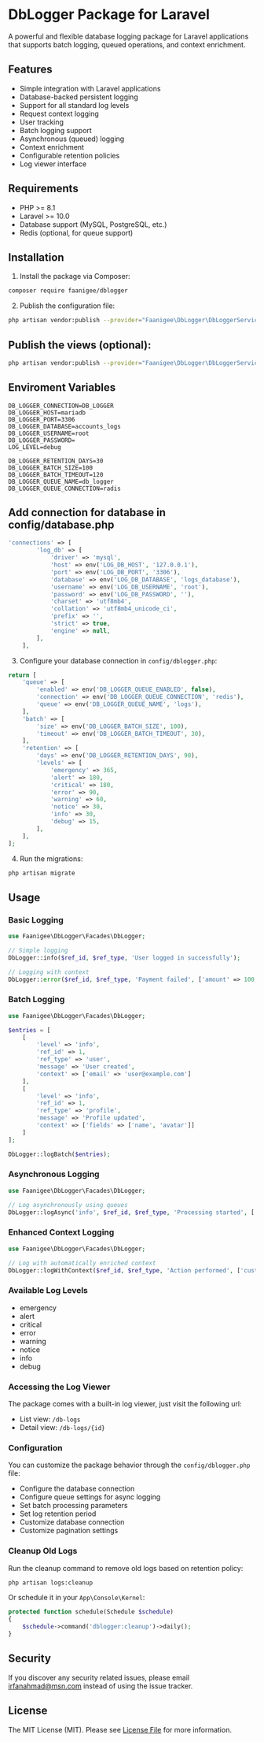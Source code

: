 # DbLogger Package for Laravel

A powerful and flexible database logging package for Laravel applications that supports batch logging, queued operations, and context enrichment.

## Features

- Simple integration with Laravel applications
- Database-backed persistent logging
- Support for all standard log levels
- Request context logging
- User tracking
- Batch logging support
- Asynchronous (queued) logging
- Context enrichment
- Configurable retention policies
- Log viewer interface

## Requirements

- PHP >= 8.1
- Laravel >= 10.0
- Database support (MySQL, PostgreSQL, etc.)
- Redis (optional, for queue support)

## Installation

1. Install the package via Composer:
```bash
composer require faanigee/dblogger
```

2. Publish the configuration file:
```bash
php artisan vendor:publish --provider="Faanigee\DbLogger\DbLoggerServiceProvider" --tag="config"

```
## Publish the views (optional):
```bash
php artisan vendor:publish --provider="Faanigee\DbLogger\DbLoggerServiceProvider" --tag="views"
```

## Enviroment Variables
```env
DB_LOGGER_CONNECTION=DB_LOGGER
DB_LOGGER_HOST=mariadb
DB_LOGGER_PORT=3306
DB_LOGGER_DATABASE=accounts_logs
DB_LOGGER_USERNAME=root
DB_LOGGER_PASSWORD=
LOG_LEVEL=debug

DB_LOGGER_RETENTION_DAYS=30
DB_LOGGER_BATCH_SIZE=100
DB_LOGGER_BATCH_TIMEOUT=120
DB_LOGGER_QUEUE_NAME=db_logger
DB_LOGGER_QUEUE_CONNECTION=radis

```

## Add connection for database in config/database.php

```php
'connections' => [
        'log_db' => [
            'driver' => 'mysql',
            'host' => env('LOG_DB_HOST', '127.0.0.1'),
            'port' => env('LOG_DB_PORT', '3306'),
            'database' => env('LOG_DB_DATABASE', 'logs_database'),
            'username' => env('LOG_DB_USERNAME', 'root'),
            'password' => env('LOG_DB_PASSWORD', ''),
            'charset' => 'utf8mb4',
            'collation' => 'utf8mb4_unicode_ci',
            'prefix' => '',
            'strict' => true,
            'engine' => null,
        ],
    ],
```

3. Configure your database connection in `config/dblogger.php`:
```php
return [
    'queue' => [
        'enabled' => env('DB_LOGGER_QUEUE_ENABLED', false),
        'connection' => env('DB_LOGGER_QUEUE_CONNECTION', 'redis'),
        'queue' => env('DB_LOGGER_QUEUE_NAME', 'logs'),
    ],
    'batch' => [
        'size' => env('DB_LOGGER_BATCH_SIZE', 100),
        'timeout' => env('DB_LOGGER_BATCH_TIMEOUT', 30),
    ],
    'retention' => [
        'days' => env('DB_LOGGER_RETENTION_DAYS', 90),
        'levels' => [
            'emergency' => 365,
            'alert' => 180,
            'critical' => 180,
            'error' => 90,
            'warning' => 60,
            'notice' => 30,
            'info' => 30,
            'debug' => 15,
        ],
    ],
];
```

4. Run the migrations:
```bash
php artisan migrate
```

## Usage

### Basic Logging

```php
use Faanigee\DbLogger\Facades\DbLogger;

// Simple logging
DbLogger::info($ref_id, $ref_type, 'User logged in successfully');

// Logging with context
DbLogger::error($ref_id, $ref_type, 'Payment failed', ['amount' => 100, 'currency' => 'USD']);
```

### Batch Logging

```php
use Faanigee\DbLogger\Facades\DbLogger;

$entries = [
    [
        'level' => 'info',
        'ref_id' => 1,
        'ref_type' => 'user',
        'message' => 'User created',
        'context' => ['email' => 'user@example.com']
    ],
    [
        'level' => 'info',
        'ref_id' => 1,
        'ref_type' => 'profile',
        'message' => 'Profile updated',
        'context' => ['fields' => ['name', 'avatar']]
    ]
];

DbLogger::logBatch($entries);
```

### Asynchronous Logging

```php
use Faanigee\DbLogger\Facades\DbLogger;

// Log asynchronously using queues
DbLogger::logAsync('info', $ref_id, $ref_type, 'Processing started', ['job_id' => 123]);
```

### Enhanced Context Logging

```php
use Faanigee\DbLogger\Facades\DbLogger;

// Log with automatically enriched context
DbLogger::logWithContext($ref_id, $ref_type, 'Action performed', ['custom' => 'data']);
```

### Available Log Levels

- emergency
- alert
- critical
- error
- warning
- notice
- info
- debug

### Accessing the Log Viewer

The package comes with a built-in log viewer, just visit the following url:

- List view: `/db-logs`
- Detail view: `/db-logs/{id}`

### Configuration

You can customize the package behavior through the `config/dblogger.php` file:

- Configure the database connection
- Configure queue settings for async logging
- Set batch processing parameters
- Set log retention period
- Customize database connection
- Customize pagination settings


### Cleanup Old Logs

Run the cleanup command to remove old logs based on retention policy:

```bash
php artisan logs:cleanup
```

Or schedule it in your `App\Console\Kernel`:

```php
protected function schedule(Schedule $schedule)
{
    $schedule->command('dblogger:cleanup')->daily();
}
```


## Security

If you discover any security related issues, please email irfanahmad@msn.com instead of using the issue tracker.

## License

The MIT License (MIT). Please see [License File](LICENSE.md) for more information.
